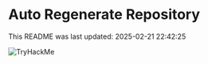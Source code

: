 # Auto Regenerate Repository

This README was last updated: 2025-02-21 22:42:25

 ![TryHackMe](https://tryhackme.com/badge/533634)